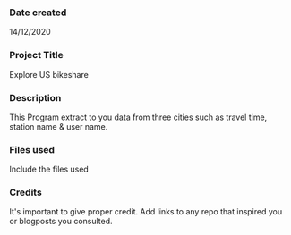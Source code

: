 ### Date created
14/12/2020

### Project Title
Explore US bikeshare

### Description
This Program extract to you data from three cities such as travel time, station name & user name.

### Files used
Include the files used

### Credits
It's important to give proper credit. Add links to any repo that inspired you or blogposts you consulted.

